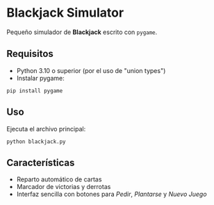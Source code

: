 # Blackjack Simulator

Pequeño simulador de **Blackjack** escrito con `pygame`.

## Requisitos

- Python 3.10 o superior (por el uso de "union types")
- Instalar pygame:

```
pip install pygame
```

## Uso

Ejecuta el archivo principal:

```
python blackjack.py
```

## Características

- Reparto automático de cartas
- Marcador de victorias y derrotas
- Interfaz sencilla con botones para *Pedir*, *Plantarse* y *Nuevo Juego*
